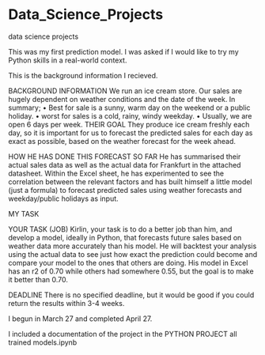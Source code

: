# Data_Science_Projects
data science projects


This was my first prediction model. 
I was asked if I would like to try my Python skills in a real-world context. 

This is the background information I recieved.

BACKGROUND INFORMATION
We run an ice cream store. Our sales are hugely dependent on weather conditions and the date of the week. 
In summary; 
•	Best for sale is a sunny, warm day on the weekend or a public holiday.
•	worst for sales is a cold, rainy, windy weekday.
•	Usually, we are open 6 days per week. 
THEIR GOAL
They produce ice cream freshly each day, so it is important for us to forecast the predicted sales for each day as exact as possible, based on the weather forecast for the week ahead. 

HOW HE HAS DONE THIS FORECAST SO FAR
He has summarised their actual sales data as well as the actual data for Frankfurt in the attached datasheet. Within the Excel sheet, he has experimented to see the correlation between the relevant factors and has built himself a little model (just a formula) to forecast predicted sales using weather forecasts and weekday/public holidays as input.

MY TASK

YOUR TASK (JOB)
Kirlin, your task is to do a better job than him, and develop a model, ideally in Python, that forecasts future sales based on weather data more accurately than his model. 
He will backtest your analysis using the actual data to see just how exact the prediction could become and compare your model to the ones that others are doing. 
His model in Excel has an r2 of 0.70 while others had somewhere 0.55, but the goal is to make it better than 0.70.


DEADLINE
There is no specified deadline, but it would be good if you could return the results within 3-4 weeks. 

I begun in March 27 and completed April 27.

I included a documentation of the project in the PYTHON PROJECT all trained models.ipynb 
